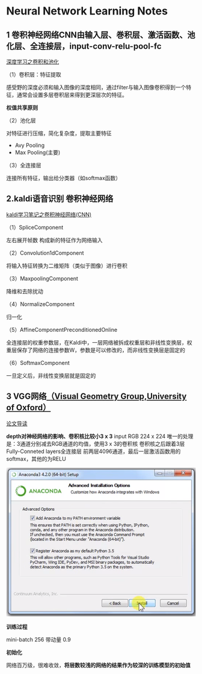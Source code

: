 # Neural Network Learning Notes

## 1 卷积神经网络CNN由输入层、巻积层、激活函数、池化层、全连接层，input-conv-relu-pool-fc 

[深度学习之卷积和池化](https://www.cnblogs.com/believe-in-me/p/6645402.html)

（1）卷积层：特征提取 

感受野的深度必须和输入图像的深度相同，通过filter与输入图像卷积得到一个特征，通常会设置多层卷积层来得到更深层次的特征。

**权值共享原则**

（2）池化层

对特征进行压缩，简化复杂度，提取主要特征

- Avy Pooling
- Max Pooling(主要)

（3）全连接层

连接所有特征，输出给分类器（如softmax函数）

## 2.kaldi语音识别 卷积神经网络

[kaldi学习笔记之卷积神经网络(CNN)](http://blog.csdn.net/DuishengChen/article/details/50085707)

（1）SpliceComponent

左右展开帧数 构成新的特征作为网络输入

（2）Convolution1dComponent

将输入特征转换为二维矩阵（类似于图像）进行卷积

（3）MaxpoolingComponent

降维和去除扰动

（4）NormalizeComponent

归一化

（5）AffineComponentPreconditionedOnline

全连接层的权重参数层，在Kaldi中，一层网络被拆成权重层和非线性变换层，权重层保存了网络的连接参数W，参数是可以修改的，而非线性变换层是固定的

（6）SoftmaxComponent

一旦定义后，非线性变换层就是固定的

## 3 VGG网络[（Visual Geometry Group,University of Oxford）](http://www.robots.ox.ac.uk/~vgg/research/very_deep/)

[论文导读](https://arxiv.org/abs/1409.1556)

**depth对神经网络的影响、卷积核比较小3 x 3**
input RGB 224 x 224 唯一的处理是：3通道分别减去RGB通道的均值，使用3 x 3的卷积核 卷积核之后跟着3层Fully-Conneted layers全连接层 前两层4096通道，最后一层激活函数用的softmax，其他的为RELU

![](https://github.com/Nrdxh/TensorFlow/blob/master/Install/image/anaconda-install.png?raw=true)

**训练过程**

mini-batch 256 带动量 0.9

**初始化**

网络百万级，很难收敛，**将层数较浅的网络的结果作为较深的训练模型的初始值**

